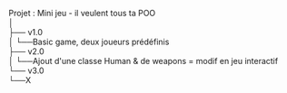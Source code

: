  Projet : Mini jeu - il veulent tous ta POO<br>
│<br>
├── v1.0<br>
│     └──Basic game, deux joueurs prédéfinis<br>
├── v2.0<br>
│     └──Ajout d'une classe Human & de weapons = modif en jeu interactif<br>
└── v3.0<br>
      └──X<br>
<br>

